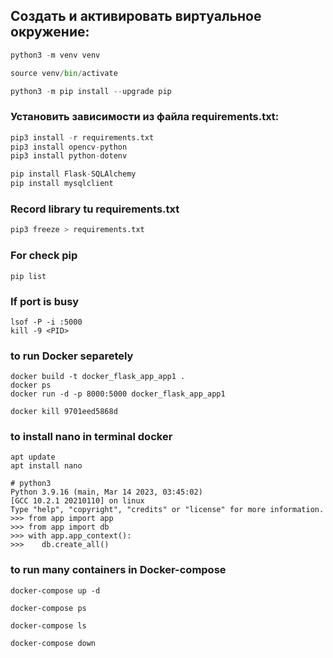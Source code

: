 ## Cоздать и активировать виртуальное окружение:
```python
python3 -m venv venv

source venv/bin/activate

python3 -m pip install --upgrade pip
```


### Установить зависимости из файла requirements.txt:
```python
pip3 install -r requirements.txt
pip3 install opencv-python
pip3 install python-dotenv

pip install Flask-SQLAlchemy
pip install mysqlclient
```

### Record library tu requirements.txt
```python
pip3 freeze > requirements.txt
```
### For check pip
```shell
pip list
```
### If port is busy
```shell
lsof -P -i :5000
kill -9 <PID>
```
### to run Docker separetely 
```shell
docker build -t docker_flask_app_app1 .
docker ps
docker run -d -p 8000:5000 docker_flask_app_app1

docker kill 9701eed5868d
```
### to install nano in terminal docker
```shell
apt update
apt install nano
```

```shell
# python3
Python 3.9.16 (main, Mar 14 2023, 03:45:02) 
[GCC 10.2.1 20210110] on linux
Type "help", "copyright", "credits" or "license" for more information.
>>> from app import app
>>> from app import db
>>> with app.app_context():
>>>    db.create_all()

```
### to run many containers in Docker-compose
```shell
docker-compose up -d

docker-compose ps

docker-compose ls

docker-compose down
```

